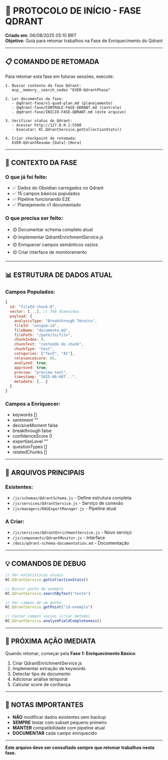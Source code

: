 # 🚀 PROTOCOLO DE INÍCIO - FASE QDRANT

**Criado em**: 06/08/2025 05:10 BRT  
**Objetivo**: Guia para retomar trabalhos na Fase de Enriquecimento do Qdrant

---

## 📋 COMANDO DE RETOMADA

Para retomar esta fase em futuras sessões, execute:

```
1. Buscar contexto da fase Qdrant:
   mcp__memory__search_nodes "EVER-QdrantPhase"

2. Ler documentos da fase:
   - @qdrant-fase/v1-quad-plan.md (planejamento)
   - @qdrant-fase/CONTROLE-FASE-QDRANT.md (controle)
   - @qdrant-fase/INICIO-FASE-QDRANT.md (este arquivo)

3. Verificar status do Qdrant:
   - Acessar http://127.0.0.1:5500
   - Executar: KC.QdrantService.getCollectionStats()

4. Criar checkpoint de retomada:
   EVER-QdrantResume-[Data]-[Hora]
```

---

## 🎯 CONTEXTO DA FASE

### O que já foi feito:
- ✅ Dados do Obsidian carregados no Qdrant
- ✅ 15 campos básicos populados
- ✅ Pipeline funcionando E2E
- ✅ Planejamento v1 documentado

### O que precisa ser feito:
- 🟡 Documentar schema completo atual
- 🟡 Implementar QdrantEnrichmentService.js
- 🟡 Enriquecer campos semânticos vazios
- 🟡 Criar interface de monitoramento

---

## 📊 ESTRUTURA DE DADOS ATUAL

### Campos Populados:
```javascript
{
  id: "fileId-chunk-0",
  vector: [...], // 768 dimensões
  payload: {
    analysisType: "Breakthrough Técnico",
    fileId: "unique-id",
    fileName: "documento.md",
    filePath: "/path/to/file",
    chunkIndex: 0,
    chunkText: "conteúdo do chunk",
    chunkType: "text",
    categories: ["Tech", "AI"],
    relevanceScore: 85,
    analyzed: true,
    approved: true,
    preview: "preview text",
    timestamp: "2025-08-06T...",
    metadata: {...}
  }
}
```

### Campos a Enriquecer:
- keywords []
- sentiment ""
- decisiveMoment false
- breakthrough false
- confidenceScore 0
- expertiseLevel ""
- questionTypes []
- relatedChunks []

---

## 🔧 ARQUIVOS PRINCIPAIS

### Existentes:
- `/js/schemas/QdrantSchema.js` - Define estrutura completa
- `/js/services/QdrantService.js` - Serviço de conexão
- `/js/managers/RAGExportManager.js` - Pipeline atual

### A Criar:
- `/js/services/QdrantEnrichmentService.js` - Novo serviço
- `/js/components/QdrantMonitor.js` - Interface
- `/docs/qdrant-schema-documentation.md` - Documentação

---

## 💡 COMANDOS DE DEBUG

```javascript
// Ver estatísticas atuais
KC.QdrantService.getCollectionStats()

// Buscar ponto de exemplo
KC.QdrantService.searchByText("teste")

// Ver campos de um ponto
KC.QdrantService.getPoint("id-exemplo")

// Contar campos vazios (criar método)
KC.QdrantService.analyzeFieldCompleteness()
```

---

## 🎯 PRÓXIMA AÇÃO IMEDIATA

Quando retomar, começar pela **Fase 1: Enriquecimento Básico**:

1. Criar QdrantEnrichmentService.js
2. Implementar extração de keywords
3. Detectar tipo de documento
4. Adicionar análise temporal
5. Calcular score de confiança

---

## 📝 NOTAS IMPORTANTES

- **NÃO** modificar dados existentes sem backup
- **SEMPRE** testar com subset pequeno primeiro
- **MANTER** compatibilidade com pipeline atual
- **DOCUMENTAR** cada campo enriquecido

---

**Este arquivo deve ser consultado sempre que retomar trabalhos nesta fase.**